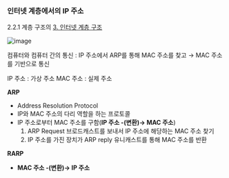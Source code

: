 ### 인터넷 계층에서의 IP 주소
2.2.1 계층 구조의 [3. 인터넷 계층 구조](https://github.com/DevTechGrowth/study_CS/blob/main/Network/2.2%20TCP%26IP%204%EA%B3%84%EC%B8%B5%20%EB%AA%A8%EB%8D%B8/2.2.1%20%EA%B3%84%EC%B8%B5%20%EA%B5%AC%EC%A1%B0.md#3-%EC%9D%B8%ED%84%B0%EB%84%B7-%EA%B3%84%EC%B8%B5)

![image](https://github.com/DevTechGrowth/study_CS/assets/66158433/97a0fc96-7129-404f-ac35-c5e696689ce6)


컴퓨터와 컴퓨터 간의 통신 : IP 주소에서 ARP를 통해 MAC 주소를 찾고 → MAC 주소를 기반으로 통신


IP 주소 : 가상 주소
MAC 주소 : 실제 주소

**ARP**
- Address Resolution Protocol
- IP와 MAC 주소의 다리 역할을 하는 프로토콜
- IP 주소로부터 MAC 주소를 구함(**IP 주소 -(변환)→ MAC 주소**)
  1. ARP Request 브로드캐스트를 보내서 IP 주소에 해당하는 MAC 주소 찾기
  2. IP 주소를 가진 장치가 ARP reply 유니캐스트를 통해 MAC 주소를 반환
  
**RARP**
- **MAC 주소 -(변환)→ IP 주소**

